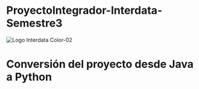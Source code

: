 # ProyectoIntegrador-Interdata-Semestre3
![Logo Interdata Color-02](https://user-images.githubusercontent.com/112593194/236959451-08cbc3fb-cc4a-4650-aeaa-2996dbb91046.jpg)
# Conversión del proyecto desde Java a Python
